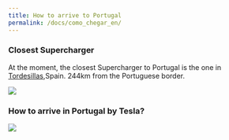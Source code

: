 ```yaml
---
title: How to arrive to Portugal
permalink: /docs/como_chegar_en/
---
```


### Closest Supercharger
At the moment, the closest Supercharger to Portugal is the one in <a target="_blank" href="https://www.tesla.com/pt_PT/findus#/bounds/43.03999918814125,-1.4274820000000545,39.955239559882415,-8.458732000000055,d?search=supercharger&name=Europe&place=tordesillassupercharger">Tordesillas</a>,Spain. 244km from the Portuguese border.

<img src="{{site.baseurl}}/img/tordesillassupercharger.png">

### How to arrive in Portugal by Tesla?

<img src="{{site.baseurl}}/img/como_chegar.png">

